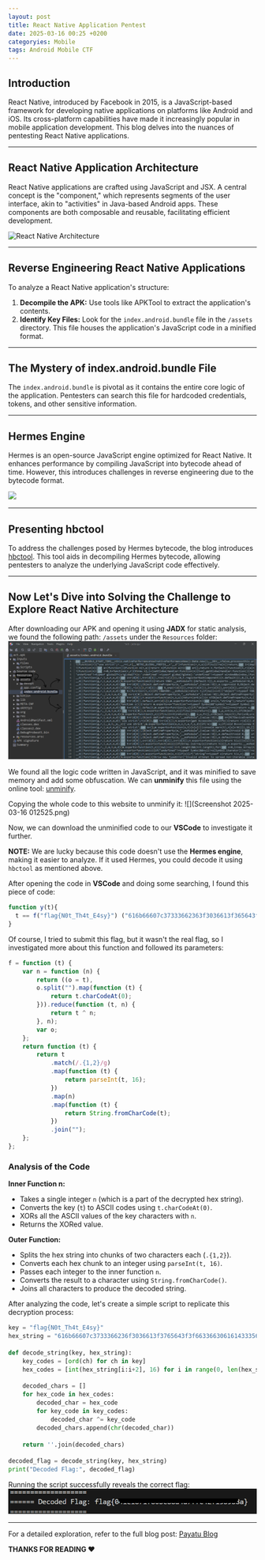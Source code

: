 ```yaml
---
layout: post
title: React Native Application Pentest
date: 2025-03-16 00:25 +0200
categoryies: Mobile 
tags: Android Mobile CTF
---
```

## Introduction

React Native, introduced by Facebook in 2015, is a JavaScript-based framework for developing native applications on platforms like Android and iOS. Its cross-platform capabilities have made it increasingly popular in mobile application development. This blog delves into the nuances of pentesting React Native applications.

---

## React Native Application Architecture

React Native applications are crafted using JavaScript and JSX. A central concept is the "component," which represents segments of the user interface, akin to "activities" in Java-based Android apps. These components are both composable and reusable, facilitating efficient development.

![React Native Architecture](https://i0.wp.com/payatu.com/wp-content/uploads/2023/03/Picture1-2.jpg?w=550&ssl=1)

---

## Reverse Engineering React Native Applications

To analyze a React Native application's structure:

1. **Decompile the APK:** Use tools like APKTool to extract the application's contents.  
2. **Identify Key Files:** Look for the `index.android.bundle` file in the `/assets` directory. This file houses the application's JavaScript code in a minified format.


---

## The Mystery of **index.android.bundle** File

The `index.android.bundle` is pivotal as it contains the entire core logic of the application. Pentesters can search this file for hardcoded credentials, tokens, and other sensitive information.

---

## Hermes Engine

Hermes is an open-source JavaScript engine optimized for React Native. It enhances performance by compiling JavaScript into bytecode ahead of time. However, this introduces challenges in reverse engineering due to the bytecode format.

![](https://i0.wp.com/payatu.com/wp-content/uploads/2023/03/Picture6-1.png?w=604&ssl=1)

---

## Presenting hbctool

To address the challenges posed by Hermes bytecode, the blog introduces [hbctool](https://github.com/bongtrop/hbctool). This tool aids in decompiling Hermes bytecode, allowing pentesters to analyze the underlying JavaScript code effectively.

---
## Now Let's Dive into Solving the Challenge to Explore React Native Architecture

After downloading our APK and opening it using **JADX** for static analysis, we found the following path: `/assets` under the `Resources` folder:  
![](Untitled.png)

We found all the logic code written in JavaScript, and it was minified to save memory and add some obfuscation. We can **unminify** this file using the online tool: [unminify](https://unminify.com/).


Copying the whole code to this website to unminify it:
![](Screenshot 2025-03-16 012525.png)

Now, we can download the unminified code to our **VSCode** to investigate it further.  

**NOTE:** We are lucky because this code doesn't use the **Hermes engine**, making it easier to analyze. If it used Hermes, you could decode it using `hbctool` as mentioned above.

After opening the code in **VSCode** and doing some searching, I found this piece of code:  

```javascript
function y(t){
  t == f("flag{N0t_Th4t_E4sy}") ("616b66607c37333662363f3036613f365643f3f663366306161643335613632653e653f667a") ? j("Correct Flag") : j("Wrong Flag");
}
```

Of course, I tried to submit this flag, but it wasn't the real flag, so I investigated more about this function and followed its parameters:

```javascript
f = function (t) {
    var n = function (n) {
        return ((o = t),
        o.split("").map(function (t) {
            return t.charCodeAt(0);
        })).reduce(function (t, n) {
            return t ^ n;
        }, n);
        var o;
    };
    return function (t) {
        return t
            .match(/.{1,2}/g)
            .map(function (t) {
                return parseInt(t, 16);
            })
            .map(n)
            .map(function (t) {
                return String.fromCharCode(t);
            })
            .join("");
    };
};
```

### Analysis of the Code

**Inner Function n:**
- Takes a single integer `n` (which is a part of the decrypted hex string).
- Converts the key (`t`) to ASCII codes using `t.charCodeAt(0)`.
- XORs all the ASCII values of the key characters with `n`.
- Returns the XORed value.

**Outer Function:**
- Splits the hex string into chunks of two characters each (`.{1,2}`).
- Converts each hex chunk to an integer using `parseInt(t, 16)`.
- Passes each integer to the inner function `n`.
- Converts the result to a character using `String.fromCharCode()`.
- Joins all characters to produce the decoded string.

After analyzing the code, let's create a simple script to replicate this decryption process:
```python
key = "flag{N0t_Th4t_E4sy}"
hex_string = "616b66607c3733366236f3036613f3765643f3f66336630616143335613632653e653f667a"

def decode_string(key, hex_string):
    key_codes = [ord(ch) for ch in key]
    hex_codes = [int(hex_string[i:i+2], 16) for i in range(0, len(hex_string), 2)]

    decoded_chars = []
    for hex_code in hex_codes:
        decoded_char = hex_code
        for key_code in key_codes:
            decoded_char ^= key_code
        decoded_chars.append(chr(decoded_char))

    return ''.join(decoded_chars)

decoded_flag = decode_string(key, hex_string)
print("Decoded Flag:", decoded_flag)
```
Running the script successfully reveals the correct flag:
![](Untitled1.png) 

---
For a detailed exploration, refer to the full blog post: [Payatu Blog](https://payatu.com/blog/effortless-approach-to-react-native-application-pentesting/)

**THANKS FOR READING ❤️**

